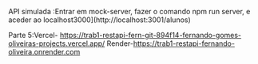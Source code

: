 API simulada :Entrar em mock-server, fazer o comando npm run server, e aceder ao localhost3000](http://localhost:3001/alunos)

Parte 5:Vercel- https://trab1-restapi-fern-git-894f14-fernando-gomes-oliveiras-projects.vercel.app/
Render-https://trab1-restapi-fernando-oliveira.onrender.com
